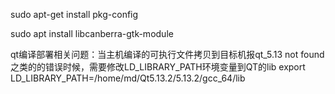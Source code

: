 sudo apt-get install pkg-config

sudo apt install libcanberra-gtk-module



qt编译部署相关问题：当主机编译的可执行文件拷贝到目标机报qt_5.13 not found 之类的的错误时候，需要修改LD_LIBRARY_PATH环境变量到QT的lib
export LD_LIBRARY_PATH=/home/md/Qt5.13.2/5.13.2/gcc_64/lib
